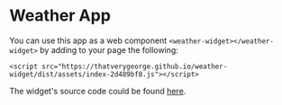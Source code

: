 # Weather App

You can use this app as a web component `<weather-widget></weather-widget>` by adding to your page the following:

`<script src="https://thatverygeorge.github.io/weather-widget/dist/assets/index-2d489bf8.js"></script>`

The widget's source code could be found [here](https://github.com/thatverygeorge/weather-widget).
